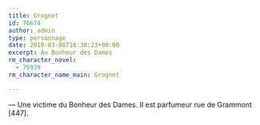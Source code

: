 ```yaml
---
title: Grognet
id: 76674
author: admin
type: personnage
date: 2010-03-08T16:30:23+00:00
excerpt: Au Bonheur des Dames
rm_character_novel:
  - 75939
rm_character_name_main: Grognet

---
```

— Une victime du Bonheur des Dames. Il est parfumeur rue de Grammont [447]. 